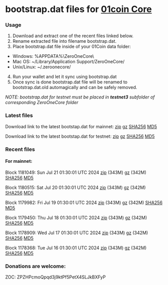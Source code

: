 # bootstrap.dat files for [01coin Core](https://01coin.io)

### Usage

1. Download and extract one of the recent files linked below.
2. Rename extracted file into filename bootstrap.dat.
3. Place bootstrap.dat file inside of your 01Coin data folder:
 - Windows: %APPDATA%\ZeroOneCore\
 - Mac OS: ~/Library/Application Support/ZeroOneCore/
 - Unix/Linux: ~/.zeroonecore/
4. Run your wallet and let it sync using bootstrap.dat
5. Once sync is done bootstrap.dat file will be renamed to bootstrap.dat.old automagically and can be safely removed.

_NOTE: bootstrap.dat for testnet must be placed in **testnet3** subfolder of corresponding ZeroOneCore folder_

### Latest files
Download link to the latest bootstap.dat for mainnet: [zip](https://files.01coin.io/mainnet/bootstrap.dat.zip) [gz](https://files.01coin.io/mainnet/bootstrap.dat.tar.gz) [SHA256](https://files.01coin.io/mainnet/sha256.txt) [MD5](https://files.01coin.io/mainnet/md5.txt)

Download link to the latest bootstap.dat for testnet: [zip](https://files.01coin.io/testnet/bootstrap.dat.zip) [gz](https://files.01coin.io/testnet/bootstrap.dat.tar.gz) [SHA256](https://files.01coin.io/testnet/sha256.txt) [MD5](https://files.01coin.io/testnet/md5.txt)

### Recent files

#### For mainnet:

Block 1181049: Sun Jul 21 01:30:01 UTC 2024 [zip](https://files.01coin.io/mainnet/2024-07-21/bootstrap.dat.zip) (343M) [gz](https://files.01coin.io/mainnet/2024-07-21/bootstrap.dat.tar.gz) (342M) [SHA256](https://files.01coin.io/mainnet/2024-07-21/sha256.txt) [MD5](https://files.01coin.io/mainnet/2024-07-21/md5.txt)

Block 1180515: Sat Jul 20 01:30:01 UTC 2024 [zip](https://files.01coin.io/mainnet/2024-07-20/bootstrap.dat.zip) (343M) [gz](https://files.01coin.io/mainnet/2024-07-20/bootstrap.dat.tar.gz) (342M) [SHA256](https://files.01coin.io/mainnet/2024-07-20/sha256.txt) [MD5](https://files.01coin.io/mainnet/2024-07-20/md5.txt)

Block 1179982: Fri Jul 19 01:30:01 UTC 2024 [zip](https://files.01coin.io/mainnet/2024-07-19/bootstrap.dat.zip) (343M) [gz](https://files.01coin.io/mainnet/2024-07-19/bootstrap.dat.tar.gz) (342M) [SHA256](https://files.01coin.io/mainnet/2024-07-19/sha256.txt) [MD5](https://files.01coin.io/mainnet/2024-07-19/md5.txt)

Block 1179450: Thu Jul 18 01:30:01 UTC 2024 [zip](https://files.01coin.io/mainnet/2024-07-18/bootstrap.dat.zip) (343M) [gz](https://files.01coin.io/mainnet/2024-07-18/bootstrap.dat.tar.gz) (342M) [SHA256](https://files.01coin.io/mainnet/2024-07-18/sha256.txt) [MD5](https://files.01coin.io/mainnet/2024-07-18/md5.txt)

Block 1178909: Wed Jul 17 01:30:01 UTC 2024 [zip](https://files.01coin.io/mainnet/2024-07-17/bootstrap.dat.zip) (343M) [gz](https://files.01coin.io/mainnet/2024-07-17/bootstrap.dat.tar.gz) (342M) [SHA256](https://files.01coin.io/mainnet/2024-07-17/sha256.txt) [MD5](https://files.01coin.io/mainnet/2024-07-17/md5.txt)

Block 1178368: Tue Jul 16 01:30:01 UTC 2024 [zip](https://files.01coin.io/mainnet/2024-07-16/bootstrap.dat.zip) (343M) [gz](https://files.01coin.io/mainnet/2024-07-16/bootstrap.dat.tar.gz) (342M) [SHA256](https://files.01coin.io/mainnet/2024-07-16/sha256.txt) [MD5](https://files.01coin.io/mainnet/2024-07-16/md5.txt)


### Donations are welcome:

ZOC: ZPZHPcmoQpqd3j9ktPf5PetX4SLJkBXFyP
